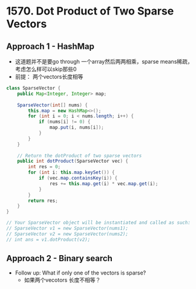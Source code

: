 # 1570. Dot Product of Two Sparse Vectors

## Approach 1 - HashMap
- 这道题并不是要go through 一个array然后两两相乘，sparse means稀疏，考虑怎么样可以skip那些0
- 前提： 两个vectors长度相等

```java
class SparseVector {
    public Map<Integer, Integer> map;
    
    SparseVector(int[] nums) {
        this.map = new HashMap<>();
        for (int i = 0; i < nums.length; i++) {
            if (nums[i] != 0) {
                map.put(i, nums[i]);
            }
        }
    }
    
	// Return the dotProduct of two sparse vectors
    public int dotProduct(SparseVector vec) {
        int res = 0;
        for (int i: this.map.keySet()) {
            if (vec.map.containsKey(i)) {
                res += this.map.get(i) * vec.map.get(i);
            }
        }
        return res;
    }
}

// Your SparseVector object will be instantiated and called as such:
// SparseVector v1 = new SparseVector(nums1);
// SparseVector v2 = new SparseVector(nums2);
// int ans = v1.dotProduct(v2);
```

## Approach 2 - Binary search
- Follow up: What if only one of the vectors is sparse? 
    - 如果两个vecotors 长度不相等？

```java


```